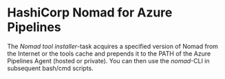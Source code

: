 # HashiCorp Nomad for Azure Pipelines

The *Nomad tool installer*-task acquires a specified version of Nomad from the Internet or the tools cache and prepends it to the PATH of the Azure Pipelines Agent (hosted or private). You can then use the *nomad*-CLI in subsequent bash/cmd scripts.
